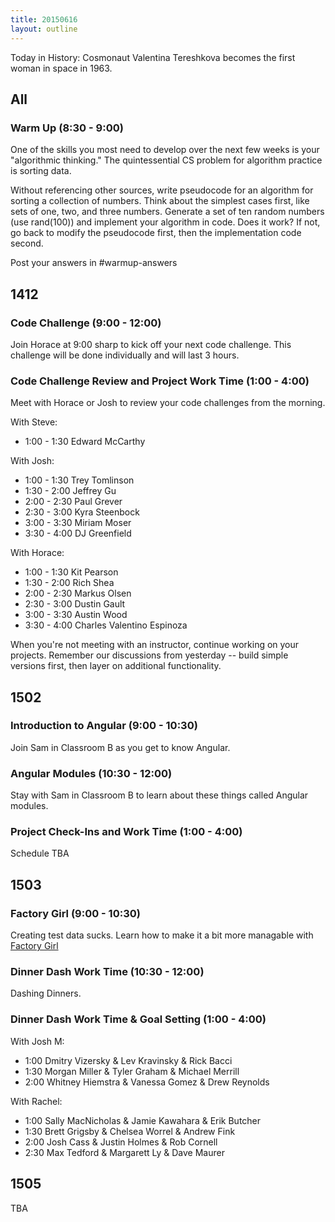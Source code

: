 ```yaml
---
title: 20150616
layout: outline
---
```


Today in History: Cosmonaut Valentina Tereshkova becomes the first woman in space in 1963.

## All

### Warm Up (8:30 - 9:00)

One of the skills you most need to develop over the next few weeks is your "algorithmic thinking." The quintessential CS problem for algorithm practice is sorting data.

Without referencing other sources, write pseudocode for an algorithm for sorting a collection of numbers. Think about the simplest cases first, like sets of one, two, and three numbers.
Generate a set of ten random numbers (use rand(100)) and implement your algorithm in code. Does it work? If not, go back to modify the pseudocode first, then the implementation code second.

Post your answers in #warmup-answers

## 1412

### Code Challenge (9:00 - 12:00)

Join Horace at 9:00 sharp to kick off your next code challenge. This challenge will be done individually and will last 3 hours.

### Code Challenge Review and Project Work Time (1:00 - 4:00)

Meet with Horace or Josh to review your code challenges from the morning.

With Steve:

* 1:00 - 1:30 Edward McCarthy

With Josh:

* 1:00 - 1:30 Trey Tomlinson
* 1:30 - 2:00 Jeffrey Gu
* 2:00 - 2:30 Paul Grever
* 2:30 - 3:00 Kyra Steenbock
* 3:00 - 3:30 Miriam Moser
* 3:30 - 4:00 DJ Greenfield

With Horace:

* 1:00 - 1:30 Kit Pearson
* 1:30 - 2:00 Rich Shea
* 2:00 - 2:30 Markus Olsen
* 2:30 - 3:00 Dustin Gault
* 3:00 - 3:30 Austin Wood
* 3:30 - 4:00 Charles Valentino Espinoza

When you're not meeting with an instructor, continue working on your projects. Remember our discussions from yesterday -- build simple versions first, then layer on additional functionality.

## 1502

### Introduction to Angular (9:00 - 10:30)

Join Sam in Classroom B as you get to know Angular.

### Angular Modules (10:30 - 12:00)

Stay with Sam in Classroom B to learn about these things called Angular modules.

### Project Check-Ins and Work Time (1:00 - 4:00)

Schedule TBA

## 1503

### Factory Girl (9:00 - 10:30)

Creating test data sucks. Learn how to make it a bit more managable with
[Factory Girl](https://github.com/thoughtbot/factory_girl_rails)

### Dinner Dash Work Time (10:30 - 12:00)

Dashing Dinners.

### Dinner Dash Work Time & Goal Setting (1:00 - 4:00)

With Josh M:

* 1:00 Dmitry Vizersky & Lev Kravinsky & Rick Bacci
* 1:30 Morgan Miller & Tyler Graham & Michael Merrill
* 2:00 Whitney Hiemstra & Vanessa Gomez & Drew Reynolds

With Rachel: 

* 1:00 Sally MacNicholas & Jamie Kawahara & Erik Butcher
* 1:30 Brett Grigsby & Chelsea Worrel & Andrew Fink
* 2:00 Josh Cass & Justin Holmes & Rob Cornell
* 2:30 Max Tedford & Margarett Ly & Dave Maurer

## 1505

TBA
